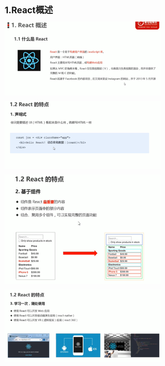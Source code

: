 # 1.React概述

![1627905334482](../../.vuepress/public/images/1627905334482.png)

![1627905408682](../../.vuepress/public/images/1627905408682.png)

![1627905471630](../../.vuepress/public/images/1627905471630.png)



![1627905523130](../../.vuepress/public/images/1627905523130.png)







